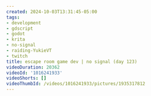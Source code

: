 ```yaml
---
created: 2024-10-03T13:31:45-05:00
tags:
- development
- gdscript
- godot
- krita
- no-signal
- raiding-YukieVT
- twitch
title: escape room game dev | no signal (day 123)
videoDuration: 20362
videoId: '1016241933'
videoShorts: []
videoThumbId: /videos/1016241933/pictures/1935317812
---
```

